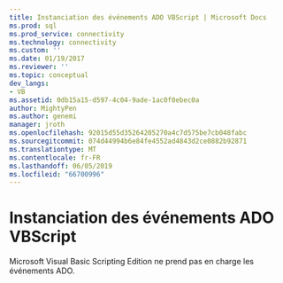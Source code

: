 ```yaml
---
title: Instanciation des événements ADO VBScript | Microsoft Docs
ms.prod: sql
ms.prod_service: connectivity
ms.technology: connectivity
ms.custom: ''
ms.date: 01/19/2017
ms.reviewer: ''
ms.topic: conceptual
dev_langs:
- VB
ms.assetid: 0db15a15-d597-4c04-9ade-1ac0f0ebec0a
author: MightyPen
ms.author: genemi
manager: jroth
ms.openlocfilehash: 92015d55d35264205270a4c7d575be7cb048fabc
ms.sourcegitcommit: 074d44994b6e84fe4552ad4843d2ce0882b92871
ms.translationtype: MT
ms.contentlocale: fr-FR
ms.lasthandoff: 06/05/2019
ms.locfileid: "66700996"
---
```

# <a name="ado-event-instantiation-vbscript"></a>Instanciation des événements ADO VBScript
Microsoft Visual Basic Scripting Edition ne prend pas en charge les événements ADO.
